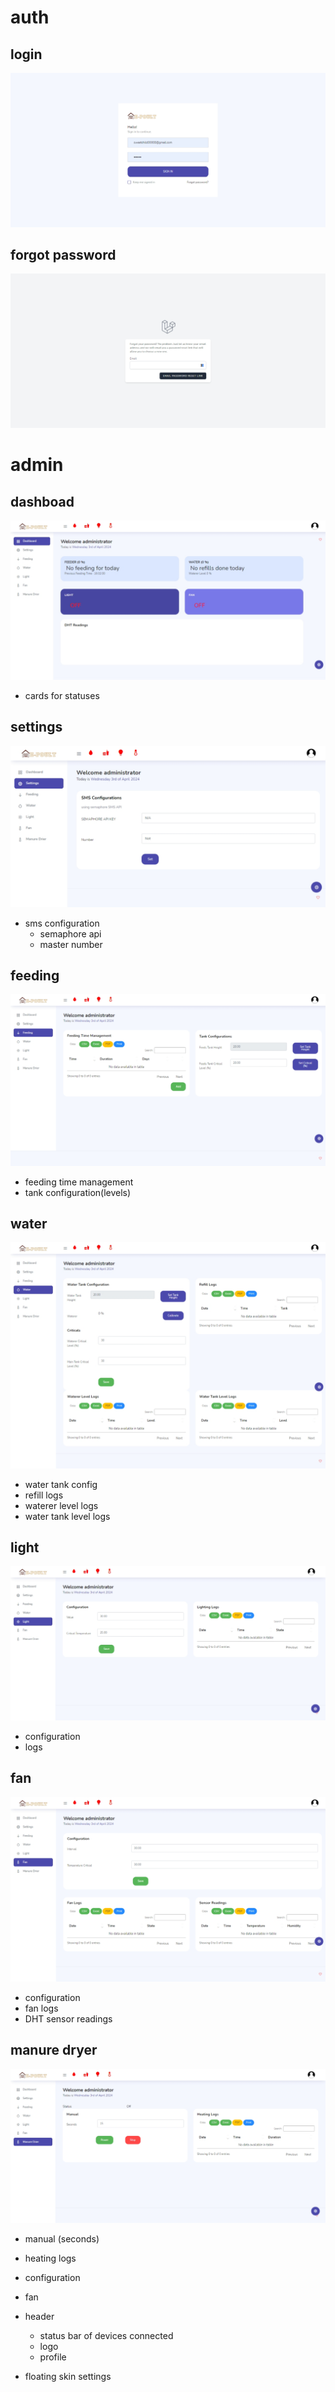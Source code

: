 # auth

## login
![login](login.png)

## forgot password
![forgot](forgot.png)

# admin
## dashboad
![dashboard](dashboard.png)
- cards for statuses

## settings
![settings](settings.png)
- sms configuration
    - semaphore api
    - master number

## feeding
![feeding](feeding.png)
- feeding time management
- tank configuration(levels)

## water
![water](water.png)
- water tank config
- refill logs
- waterer level logs
- water tank level logs

## light
![light](light.png)
- configuration
- logs

## fan
![fan](fan.png)
- configuration
- fan logs
- DHT sensor readings

## manure dryer
![manure](manure.png)
- manual (seconds)
- heating logs


- configuration
- fan
- header
    - status bar of devices connected
    - logo
    - profile
- floating skin settings